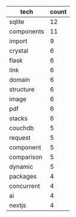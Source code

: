 |tech|count|
| --- | --- |
|sqlite|12|
|components|11|
|import|9|
|crystal|6|
|flask|6|
|link|6|
|domain|6|
|structure|6|
|image|6|
|pdf|6|
|stacks|6|
|couchdb|5|
|request|5|
|component|5|
|comparison|5|
|dynamic|5|
|packages|4|
|concurrent|4|
|ai|4|
|nextjs|4|